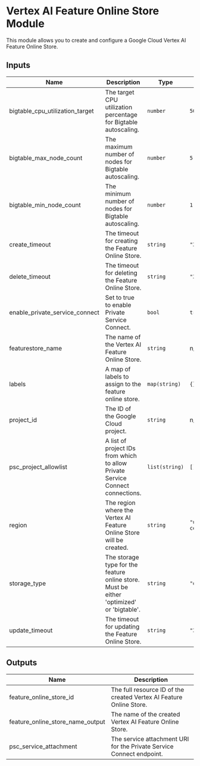 # Vertex AI Feature Online Store Module

This module allows you to create and configure a Google Cloud Vertex AI Feature Online Store.

<!-- BEGIN_TF_DOCS -->
<!-- END_TF_DOCS -->
<!-- BEGINNING OF PRE-COMMIT-TERRAFORM DOCS HOOK -->
## Inputs

| Name | Description | Type | Default | Required |
|------|-------------|------|---------|:--------:|
| bigtable\_cpu\_utilization\_target | The target CPU utilization percentage for Bigtable autoscaling. | `number` | `50` | no |
| bigtable\_max\_node\_count | The maximum number of nodes for Bigtable autoscaling. | `number` | `5` | no |
| bigtable\_min\_node\_count | The minimum number of nodes for Bigtable autoscaling. | `number` | `1` | no |
| create\_timeout | The timeout for creating the Feature Online Store. | `string` | `"30m"` | no |
| delete\_timeout | The timeout for deleting the Feature Online Store. | `string` | `"30m"` | no |
| enable\_private\_service\_connect | Set to true to enable Private Service Connect. | `bool` | `true` | no |
| featurestore\_name | The name of the Vertex AI Feature Online Store. | `string` | n/a | yes |
| labels | A map of labels to assign to the feature online store. | `map(string)` | `{}` | no |
| project\_id | The ID of the Google Cloud project. | `string` | n/a | yes |
| psc\_project\_allowlist | A list of project IDs from which to allow Private Service Connect connections. | `list(string)` | `[]` | no |
| region | The region where the Vertex AI Feature Online Store will be created. | `string` | `"us-central1"` | no |
| storage\_type | The storage type for the feature online store. Must be either 'optimized' or 'bigtable'. | `string` | `"optimized"` | no |
| update\_timeout | The timeout for updating the Feature Online Store. | `string` | `"30m"` | no |

## Outputs

| Name | Description |
|------|-------------|
| feature\_online\_store\_id | The full resource ID of the created Vertex AI Feature Online Store. |
| feature\_online\_store\_name\_output | The name of the created Vertex AI Feature Online Store. |
| psc\_service\_attachment | The service attachment URI for the Private Service Connect endpoint. |

<!-- END OF PRE-COMMIT-TERRAFORM DOCS HOOK -->
